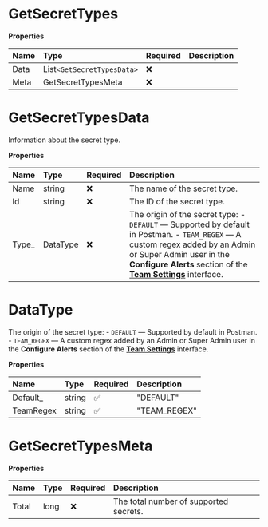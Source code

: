# GetSecretTypes

**Properties**

| Name | Type                     | Required | Description |
| :--- | :----------------------- | :------- | :---------- |
| Data | List`<GetSecretTypesData>` | ❌       |             |
| Meta | GetSecretTypesMeta       | ❌       |             |

# GetSecretTypesData

Information about the secret type.

**Properties**

| Name   | Type     | Required | Description                                                                                                                                                                                                                                                                                    |
| :----- | :------- | :------- | :--------------------------------------------------------------------------------------------------------------------------------------------------------------------------------------------------------------------------------------------------------------------------------------------- |
| Name   | string   | ❌       | The name of the secret type.                                                                                                                                                                                                                                                                   |
| Id     | string   | ❌       | The ID of the secret type.                                                                                                                                                                                                                                                                     |
| Type\_ | DataType | ❌       | The origin of the secret type: - `DEFAULT` — Supported by default in Postman. - `TEAM_REGEX` — A custom regex added by an Admin or Super Admin user in the **Configure Alerts** section of the [**Team Settings**](https://learning.postman.com/docs/administration/team-settings/) interface. |

# DataType

The origin of the secret type: - `DEFAULT` — Supported by default in Postman. - `TEAM_REGEX` — A custom regex added by an Admin or Super Admin user in the **Configure Alerts** section of the [**Team Settings**](https://learning.postman.com/docs/administration/team-settings/) interface.

**Properties**

| Name      | Type   | Required | Description  |
| :-------- | :----- | :------- | :----------- |
| Default\_ | string | ✅       | "DEFAULT"    |
| TeamRegex | string | ✅       | "TEAM_REGEX" |

# GetSecretTypesMeta

**Properties**

| Name  | Type | Required | Description                            |
| :---- | :--- | :------- | :------------------------------------- |
| Total | long | ❌       | The total number of supported secrets. |

<!-- This file was generated by liblab | https://liblab.com/ -->
